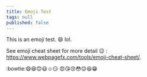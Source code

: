 ```yaml
---
title: Emoji Test
tags: null
published: false
---
```


This is an emoji test. :smile: lol.

See emoji cheat sheet for more detail :wink: : <https://www.webpagefx.com/tools/emoji-cheat-sheet/>.

:bowtie::smile::laughing::blush::smiley::relaxed::smirk:
:heart_eyes::kissing_heart::kissing_closed_eyes::flushed::relieved::satisfied::grin:
